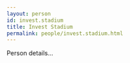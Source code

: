 ```yaml
---
layout: person
id: invest.stadium
title: Invest Stadium
permalink: people/invest.stadium.html
---
```


Person details...